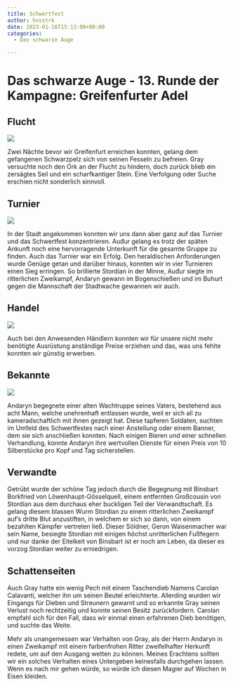 ```yaml
---
title: Schwertfest
author: hnsstrk
date: 2023-01-16T15:13:00+00:00
categories:
  - Das schwarze Auge

---
```

# Das schwarze Auge - 13. Runde der Kampagne: Greifenfurter Adel

## Flucht

![](/uploads/hnsstrk_hand_axe_lying_on_mossy_background_darkness_db58029c-dc62-4726-ab4e-4632548a21ae-768x512.png)

Zwei Nächte bevor wir Greifenfurt erreichen konnten, gelang dem gefangenen Schwarzpelz sich von seinen Fesseln zu befreien. Gray versuchte noch den Ork an der Flucht zu hindern, doch zurück blieb ein zersägtes Seil und ein scharfkantiger Stein. Eine Verfolgung oder Suche erschien nicht sonderlich sinnvoll.

## Turnier

![](/uploads/hnsstrk_medieval_tournament_7af3192b-2e50-4b5b-bb5f-72e1f1140a7c-768x512.png)

In der Stadt angekommen konnten wir uns dann aber ganz auf das Turnier und das Schwertfest konzentrieren. Auđur gelang es trotz der späten Ankunft noch eine hervorragende Unterkunft für die gesamte Gruppe zu finden. Auch das Turnier war ein Erfolg. Den heraldischen Anforderungen wurde Genüge getan und darüber hinaus, konnten wir in vier Turnieren einen Sieg erringen. So brillierte Stordian in der Minne, Auđur siegte im ritterlichen Zweikampf, Andaryn gewann im Bogenschießen und im Buhurt gegen die Mannschaft der Stadtwache gewannen wir auch.

## Handel

![](/uploads/hnsstrk_medieval_craftsmen_at_a_medieval_fair_by_Albert_Biersta_b60d8880-fe1c-4e0c-abe9-c598acd892bb-768x512.png)

Auch bei den Anwesenden Händlern konnten wir für unsere nicht mehr benötigte Ausrüstung anständige Preise erziehen und das, was uns fehlte konnten wir günstig erwerben.

## Bekannte

![](/uploads/hnsstrk_medieval_mercenaries_showing_of_at_a_tournament_13ff1e39-0b75-4feb-9706-45d5ef107d4e-768x512.png)

Andaryn begegnete einer alten Wachtruppe seines Vaters, bestehend aus acht Mann, welche unehrenhaft entlassen wurde, weil er sich all zu kameradschaftlich mit ihnen gezeigt hat. Diese tapferen Soldaten, suchten im Umfeld des Schwertfestes nach einer Anstellung oder einem Banner, dem sie sich anschließen konnten. Nach einigen Bieren und einer schnellen Verhandlung, konnte Andaryn ihre wertvollen Dienste für einen Preis von 10 Silberstücke pro Kopf und Tag sicherstellen.

## Verwandte

Getrübt wurde der schöne Tag jedoch durch die Begegnung mit Binsbart Borkfried von Löwenhaupt-Gösselquell, einem entfernten Großcousin von Stordian aus dem durchaus eher buckligen Teil der Verwandtschaft. Es gelang diesem blassen Wurm Stordian zu einem ritterlichen Zweikampf auf’s dritte Blut anzustiften, in welchem er sich so dann, von einem bezahlten Kämpfer vertreten ließ. Dieser Söldner, Geron Waisenmacher war sein Name, besiegte Stordian mit einigen höchst unritterlichen Fußfegern und nur danke der Eitelkeit von Binsbart ist er noch am Leben, da dieser es vorzog Stordian weiter zu erniedrigen.

## Schattenseiten

Auch Gray hatte ein wenig Pech mit einem Taschendieb Namens Carolan Calavanti, welcher ihn um seinen Beutel erleichterte. Allerding wurden wir Eingangs für Dieben und Streunern gewarnt und so erkannte Gray seinen Verlust noch rechtzeitig und konnte seinen Besitz zurückfordern. Carolan empfahl sich für den Fall, dass wir einmal einen erfahrenen Dieb benötigen, und suchte das Weite.

Mehr als unangemessen war Verhalten von Gray, als der Herrn Andaryn in einen Zweikampf mit einem farbenfrohen Ritter zweifelhafter Herkunft redete, um auf den Ausgang wetten zu können. Meines Erachtens sollten wir ein solches Verhalten eines Untergeben keinesfalls durchgehen lassen. Wenn es nach mir gehen würde, so würde ich diesen Magier auf Wochen in Eisen kleiden.